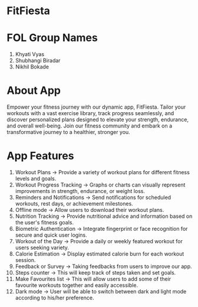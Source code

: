 # FitFiesta

# FOL Group Names 
1. Khyati Vyas
2. Shubhangi Biradar
3. Nikhil Bokade

# About App
Empower your fitness journey with our dynamic app, FitFiesta. Tailor your workouts with a vast exercise library, track progress seamlessly, and discover personalized plans designed to elevate your strength, endurance, and overall well-being. Join our fitness community and embark on a transformative journey to a healthier, stronger you.

# App Features
1. Workout Plans -> Provide a variety of workout plans for different fitness levels and goals.
2. Workout Progress Tracking -> Graphs or charts can visually represent improvements in strength, endurance, or weight loss.
3. Reminders and Notifications -> Send notifications for scheduled workouts, rest days, or achievement milestones.
4. Offline mode -> Allow users to download their workout plans.
5. Nutrition Tracking -> Provide nutritional advice and information based on the user's fitness goals.
6. Biometric Authentication -> Integrate fingerprint or face recognition for secure and quick user logins.
7. Workout of the Day -> Provide a daily or weekly featured workout for users seeking variety.
8. Calorie Estimation -> Display estimated calorie burn for each workout session.
9. Feedback or Survey -> Taking feedbacks from users to improve our app.
10. Steps counter -> This will keep track of steps taken and set goals.
11. Make Favourites list -> This will allow users to add some of their favourite workouts together and easily accessible.
12. Dark mode -> User will be able to switch between dark and light mode according to his/her preference.
